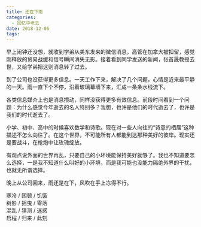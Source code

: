 ```yaml
---
title: 还在下雨
categories:
  - 回忆中老去
date: 2018-12-06
tags:
---
```


早上闹钟还没想，就收到学弟从美东发来的微信消息，高管在加拿大被扣留，感觉刚释放的贸易战缓和信号瞬间消失无影。接着看到同学发送的新闻，张首晟教授去世，又给学弟把这则消息转了过去。

到了公司也没获得更多信息。一天工作下来，解决了几个问题，心情是近来最平静的一天。雨一直下个不停，沿着玻璃幕墙下来，汇成一条条水线流下。

各类信息媒介上也是消息攒动，同样没获得更多有效信息。前段时间看到一个问题：为什么感觉今年逝去的名人特别多？我想，也许是他们的时代逝去了，也许是我们的时代逝去了。

小学、初中、高中的时候喜欢数学和诗歌。现在对一些人向往的“诗意的栖居”这种描述不怎么向往了。在这个世界，不可能所有人都能到达那种美好的彼岸。现实还是要战斗，在枪炮中让玫瑰绽放。

有观点说外面的世界再乱，只要自己的小环境能保持美好就够了。我也不知道要怎么选择，一是我不知道什么叫好的小环境，而是我可能也没能力隔绝外界的干扰，也就无所谓选择。

晚上从公司回来，雨还是在下，风吹在手上冻得不行。

寒冷 / 困顿 / 饥饿  
树影 / 摇曳 / 零落  
混乱 / 猜测 / 迷惑  
启程 / 归来 / 此刻
